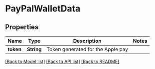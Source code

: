 # PayPalWalletData

## Properties

Name | Type | Description | Notes
------------ | ------------- | ------------- | -------------
**token** | **String** | Token generated for the Apple pay | 

[[Back to Model list]](../README.md#documentation-for-models) [[Back to API list]](../README.md#documentation-for-api-endpoints) [[Back to README]](../README.md)


